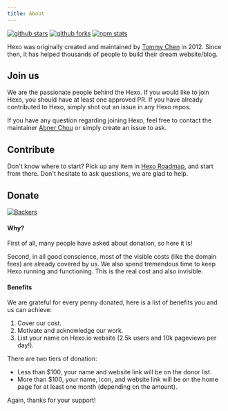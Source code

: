 ```yaml
---
title: About
---
```


[![github stars](https://img.shields.io/github/stars/hexojs/hexo?style=for-the-badge&color=0e83cd&logo=github)](https://github.com/hexojs/hexo) [![github forks](https://img.shields.io/github/forks/hexojs/hexo?style=for-the-badge&color=0e83cd&logo=github)](https://github.com/hexojs/hexo) [![npm stats](https://img.shields.io/npm/dm/hexo?style=for-the-badge&color=0e83cd&label=npm%20downloads&logo=npm)](https://www.npmjs.com/package/hexo)

Hexo was originally created and maintained by [Tommy Chen](https://github.com/tommy351) in 2012. Since then, it has helped thousands of people to build their dream website/blog.

## Join us

We are the passionate people behind the Hexo. If you would like to join Hexo, you should have at least one approved PR. If you have already contributed to Hexo, simply shot out an issue in any Hexo repos.

If you have any question regarding joining Hexo, feel free to contact the maintainer [Abner Chou](https://github.com/NoahDragon) or simply create an issue to ask.

## Contribute

Don't know where to start? Pick up any item in [Hexo Roadmap](https://github.com/hexojs/hexo/issues/2492), and start from there. Don't hesitate to ask questions, we are glad to help.

## Donate

[![Backers](https://opencollective.com/hexo/tiers/backers.svg?avatarHeight=60&width=600)](https://opencollective.com/hexo)

#### Why?

First of all, many people have asked about donation, so here it is!

Second, in all good conscience, most of the visible costs (like the domain fees) are already covered by us. We also spend tremendous time to keep Hexo running and functioning. This is the real cost and also invisible.

#### Benefits

We are grateful for every penny donated, here is a list of benefits you and us can achieve:

1. Cover our cost.
2. Motivate and acknowledge our work.
3. List your name on Hexo.io website (2.5k users and 10k pageviews per day!).

There are two tiers of donation:

- Less than $100, your name and website link will be on the donor list.
- More than $100, your name, icon, and website link will be on the home page for at least one month (depending on the amount).

Again, thanks for your support!
